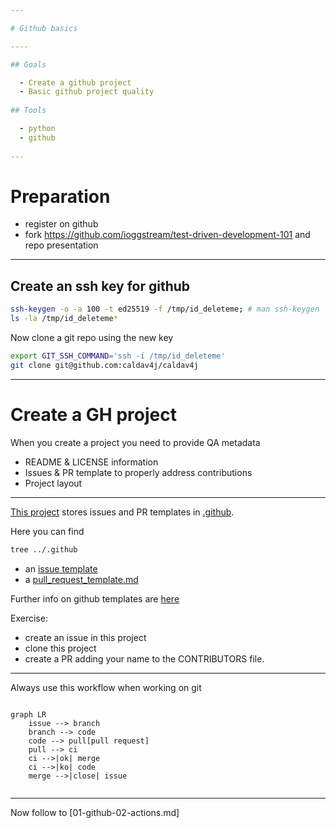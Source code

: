 ```yaml
---

# Github basics

----

## Goals

  - Create a github project
  - Basic github project quality
  
## Tools

  - python
  - github
  
---
```


# Preparation

  - register on github
  - fork https://github.com/ioggstream/test-driven-development-101 and repo
   presentation

----

## Create an ssh key for github

```bash
ssh-keygen -o -a 100 -t ed25519 -f /tmp/id_deleteme; # man ssh-keygen  
ls -la /tmp/id_deleteme*
```

Now clone a git repo using the new key

```bash
export GIT_SSH_COMMAND='ssh -i /tmp/id_deleteme'
git clone git@github.com:caldav4j/caldav4j
```

---

# Create a GH project

When you create a project you need to provide QA metadata

  - README & LICENSE information
  - Issues & PR template to properly address contributions
  - Project layout
  
----

[This project](https://github.com/ioggstream/test-driven-development-101)
stores issues and PR templates in [.github](.github).

Here you can find

```bash
tree ../.github
```

- an [issue template](https://github.com/ioggstream/test-driven-development-101/blob/master/.github/ISSUE_TEMPLATE/custom.md)
- a [pull_request_template.md](https://github.com/ioggstream/test-driven-development-101/blob/master/.github/pull_request_template.md)

Further info on github templates are [here](https://docs.github.com/en/github/building-a-strong-community/using-templates-to-encourage-useful-issues-and-pull-requests)

Exercise:

- create an issue in this project
- clone this project
- create a PR adding your name to the CONTRIBUTORS file.
  
----

Always use this workflow when working on git

```mermaid

graph LR
    issue --> branch
    branch --> code
    code --> pull[pull request]
    pull --> ci
    ci -->|ok| merge
    ci -->|ko| code
    merge -->|close| issue
    
```

----


Now follow to [01-github-02-actions.md]

